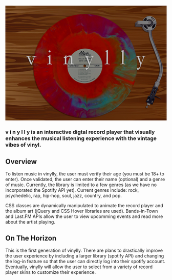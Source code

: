 ![vinylly](/assets/images/readMe/vinylly.png)

###  v i n y l l y  is an interactive digtal record player that visually enhances the musical listening experience with the vintage vibes of vinyl.

##  Overview

To listen music in vinylly, the user must verify their age (you must be 18+ to enter). Once validated, the user can enter their name (optional) and a genre of music. Currently, the library is limited to a few genres (as we have no incorporated the Spotify API yet). Current genres include: rock, psychedelic, rap, hip-hop, soul, jazz, country, and pop.

CSS classes are dynamically manipulated to animate the record player and the album art (jQuery and CSS Hover libraries are used). Bands-in-Town and Last.FM APIs allow the user to view upcomming events and read more about the artist playing.

##  On The Horizon

This is the first generation of vinylly. There are plans to drastically improve the user experience by including a larger library (spotify API) and changing the log-in feature so that the user can directly log into their spotify account. Eventually, vinylly will allow the user to select from a variety of record player skins to customize their experience.
